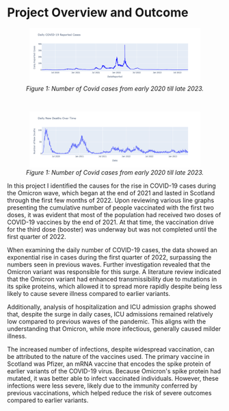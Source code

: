 # Project Overview and Outcome
<p align="center">
  <img src="./plots/daily_cases.png" width="400">
  <br>
  <em>Figure 1: Number of Covid cases from early 2020 till late 2023.</em>
</p>

<br/>

<p align="center">
  <img src="./plots/daily_new_deaths.png" width="400">
  <br>
  <em>Figure 1: Number of Covid cases from early 2020 till late 2023.</em>
</p>

In this project I identified the causes for the rise in COVID-19 cases during the Omicron wave, which began at the end of 2021 and lasted in Scotland through the first few months of 2022. Upon reviewing various line graphs presenting the cumulative number of people vaccinated with the first two doses, it was evident that most of the population had received two doses of COVID-19 vaccines by the end of 2021. At that time, the vaccination drive for the third dose (booster) was underway but was not completed until the first quarter of 2022.

When examining the daily number of COVID-19 cases, the data showed an exponential rise in cases during the first quarter of 2022, surpassing the numbers seen in previous waves. Further investigation revealed that the Omicron variant was responsible for this surge. A literature review indicated that the Omicron variant had enhanced transmissibility due to mutations in its spike proteins, which allowed it to spread more rapidly despite being less likely to cause severe illness compared to earlier variants.

Additionally, analysis of hospitalization and ICU admission graphs showed that, despite the surge in daily cases, ICU admissions remained relatively low compared to previous waves of the pandemic. This aligns with the understanding that Omicron, while more infectious, generally caused milder illness.

The increased number of infections, despite widespread vaccination, can be attributed to the nature of the vaccines used. The primary vaccine in Scotland was Pfizer, an mRNA vaccine that encodes the spike protein of earlier variants of the COVID-19 virus. Because Omicron's spike protein had mutated, it was better able to infect vaccinated individuals. However, these infections were less severe, likely due to the immunity conferred by previous vaccinations, which helped reduce the risk of severe outcomes compared to earlier variants.
